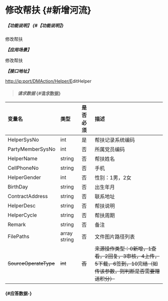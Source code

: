 # 修改帮扶 {#新增河流}

##### _【功能说明】_ {#【功能说明】}

修改帮扶

_**【应用场景】**_

修改帮扶

_**【接口地址】**_

[http://ip:port/DMAction/Helper/E](http://ip:port/HMAction/River/AddRiver)ditHelper

> #### _请求数据_ {#请求数据}

| 变量名 | 类型 | 是否必须 | 描述 |
| :--- | :--- | :--- | :--- |
| HelperSysNo | int | 是 | 帮扶记录系统编码 |
| PartyMemberSysNo | int | 否 | 所属党员编码 |
| HelperName | string | 否 | 帮扶姓名 |
| CellPhoneNo | string | 否 | 手机 |
| HelperGender | int | 否 | 性别：1男，2女 |
| BirthDay | string | 否 | 出生年月 |
| ContractAddress | string | 否 | 联系地址 |
| HelperDesc | string | 否 | 帮扶说明 |
| HelperCycle | string | 否 | 帮扶周期 |
| Remark | string | 否 | 备注 |
| FilePaths | array string | 否 | 文件图片路径列表 |
| ~~SourceOperateType~~ | ~~int~~ | ~~否~~ | ~~来源操作类型：0新增，1查看，2回复，3审核，4上传，5下载，6签到，10完结（如传该参数，则判断是否需要赠送积分）~~ |

####  {#应答数据-}



